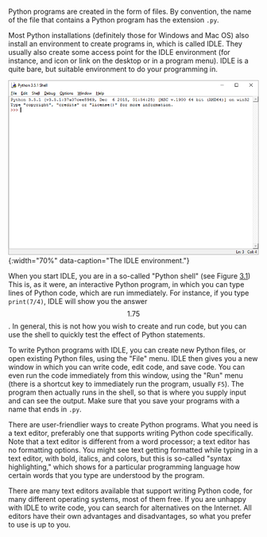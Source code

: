 Python programs are created in the form of files. By convention, the
name of the file that contains a Python program has the extension `.py`.

Most Python installations (definitely those for Windows and Mac OS) also
install an environment to create programs in, which is called IDLE. They
usually also create some access point for the IDLE environment (for
instance, and icon or link on the desktop or in a program menu). IDLE is
a quite bare, but suitable environment to do your programming in.

![IDLE](media/IDLE.png "IDLE"){:width="70%" data-caption="The IDLE environment."}


When you start IDLE, you are in a so-called "Python shell" (see Figure
<a href="#f:IDLE" data-reference-type="ref" data-reference="f:IDLE">3.1</a>)
This is, as it were, an interactive Python program, in which you can
type lines of Python code, which are run immediately. For instance, if
you type `print(7/4)`, IDLE will show you the answer $$1.75$$. In general,
this is not how you wish to create and run code, but you can use the
shell to quickly test the effect of Python statements.

To write Python programs with IDLE, you can create new Python files, or
open existing Python files, using the "File" menu. IDLE then gives you a
new window in which you can write code, edit code, and save code. You
can even run the code immediately from this window, using the "Run" menu
(there is a shortcut key to immediately run the program, usually `F5`).
The program then actually runs in the shell, so that is where you supply
input and can see the output. Make sure that you save your programs with
a name that ends in `.py`.

There are user-friendlier ways to create Python programs. What you need
is a text editor, preferably one that supports writing Python code
specifically. Note that a text editor is different from a word
processor; a text editor has no formatting options. You might see text
getting formatted while typing in a text editor, with bold, italics, and
colors, but this is so-called "syntax highlighting," which shows for a
particular programming language how certain words that you type are
understood by the program.

There are many text editors available that support writing Python code,
for many different operating systems, most of them free. If you are
unhappy with IDLE to write code, you can search for alternatives on the
Internet. All editors have their own advantages and disadvantages, so
what you prefer to use is up to you.
